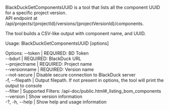 BlackDuckGetComponentsUUID is a tool that lists all the component UUID for a specific project version.  
API endpoint at /api/projects/{projectId}/versions/{projectVersionId}/components.  

The tool builds a CSV-like output with component name, and UUID. 

Usage: BlackDuckGetComponentsUUID [options]

Options:
--token | REQUIRED: BD Token  
--bdurl | REQUIRED: BlackDuck URL  
--projectname | REQUIRED: Project name  
--versionname | REQUIRED: Version name  
--not-secure | Disable secure connection to BlackDuck server  
-f, --filepath | Output filepath. If not present in options, the tool will print the output to console  
--filter | Supported Filters: /api-doc/public.html#_listing_bom_components  
--version | Show version information  
-?, -h, --help | Show help and usage information
